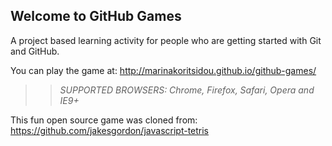 ## Welcome to GitHub Games

A project based learning activity for people who are getting started with Git and GitHub.

You can play the game at: http://marinakoritsidou.github.io/github-games/

>> _*SUPPORTED BROWSERS*: Chrome, Firefox, Safari, Opera and IE9+_

This fun open source game was cloned from: https://github.com/jakesgordon/javascript-tetris
